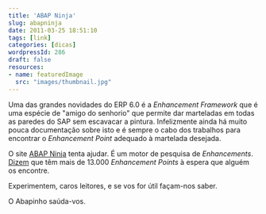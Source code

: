 ```yaml
---
title: 'ABAP Ninja'
slug: abapninja
date: 2011-03-25 18:51:10
tags: [link]
categories: [dicas]
wordpressId: 286
draft: false
resources:
- name: featuredImage
  src: "images/thumbnail.jpg"
---
```

Uma das grandes novidades do ERP 6.0 é a _Enhancement Framework_ que é uma espécie de "amigo do senhorio" que permite dar marteladas em todas as paredes do SAP sem escavacar a pintura. Infelizmente ainda há muito pouca documentação sobre isto e é sempre o cabo dos trabalhos para encontrar o _Enhancement Point_ adequado à martelada desejada.

O site [ABAP Ninja][1] tenta ajudar. É um motor de pesquisa de _Enhancements_. [Dizem][2] que têm mais de 13.000 _Enhancement Points_ à espera que alguém os encontre.

Experimentem, caros leitores, e se vos for útil façam-nos saber.

O Abapinho saúda-vos.

   [1]: http://www.abapninja.org
   [2]: http://www.abapninja.org/pages/about
